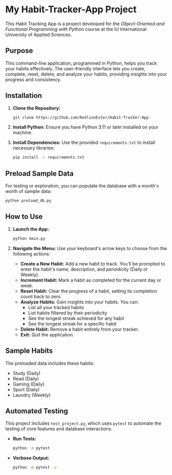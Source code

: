 # My Habit-Tracker-App Project

This Habit Tracking App is a project developed for the *Object-Oriented and Functional Programming with Python* course at the IU International University of Applied Sciences.

## Purpose

This command-line application, programmed in Python, helps you track your habits effectively. The user-friendly interface lets you create, complete, reset, delete, and analyze your habits, providing insights into your progress and consistency.

## Installation

1. **Clone the Repository:**
   ```bash
   git clone https://github.com/RedlionEster/Habit-Tracker-App 
   ```

2. **Install Python:** 
   Ensure you have Python 3.11 or later installed on your machine.

3. **Install Dependencies:**
   Use the provided `requirements.txt` to install necessary libraries:
   ```bash
   pip install -r requirements.txt
   ```

## Preload Sample Data

For testing or exploration, you can populate the database with a month's worth of sample data:

```bash
python preload_db.py
```

## How to Use

1. **Launch the App:** 
   ```bash
   python main.py 
   ```

2. **Navigate the Menu:**
   Use your keyboard's arrow keys to choose from the following actions:

   * **Create a New Habit:** Add a new habit to track. You'll be prompted to enter the habit's name, description, and periodicity (Daily or Weekly).
   * **Increment Habit:** Mark a habit as completed for the current day or week.
   * **Reset Habit:** Clear the progress of a habit, setting its completion count back to zero.
   * **Analyze Habits:** Gain insights into your habits. You can:
     * List all your tracked habits
     * List habits filtered by their periodicity
     * See the longest streak achieved for any habit
     * See the longest streak for a specific habit
   * **Delete Habit:** Remove a habit entirely from your tracker.
   * **Exit:** Quit the application.

## Sample Habits

The preloaded data includes these habits:

* Study (Daily)
* Read (Daily)
* Gaming (Daily)
* Sport (Daily)
* Laundry (Weekly)

## Automated Testing

This project includes `test_project.py`, which uses `pytest` to automate the testing of core features and database interactions.

* **Run Tests:**
   ```bash
   python -m pytest 
   ```

* **Verbose Output:**
   ```bash
   python -m pytest -v 
   ```
